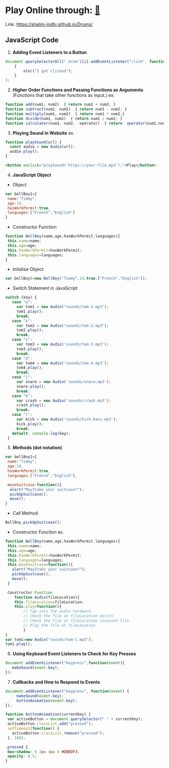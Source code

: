 # Play Online through: [🥁](https://shalini-lodhi.github.io/Drums/)

Link: https://shalini-lodhi.github.io/Drums/

## JavaScript Code

 1. **Adding Event Listeners to a Button**
```javascript
document.querySelectorAll(".drum")[i].addEventListener("click", function() 
	{ 
		aler("I got clicked"); 
	}
);
```
 2. **Higher Order Functions and Passing Functions as Arguments**
 (Functions that take other functions as input.)
 ex:
```javascript
function add(num1, num2)  { return num1 + num2; }
function subtract(num1, num2)  { return num1 - num2; }
function multiply(num1, num2)  { return num1 * num2;}
function divide(num1, num2)  { return num1 / num2; }
function calculator(num1, num2,  operator)  { return  operator(num1,num2);}
```
3. **Playing Sound in Website**
ex.
```javascript
function playSound(url) {
  const audio = new Audio(url);
  audio.play();
}
```

```xml
<button onclick="playSound('https://your-file.mp3');">Play</button> 
```
 4. **JavaScript Object** 
	
 - Object
 ```javascript
 var bellBoy1={
  name:"Timmy",
  age:19,
  hasWorkPermit:true,
  languages:["French","English"]
}
 ```
 - Constructor Function
 ```javascript
 function BellBoy(name,age,hasWorkPermit,languages){
  this.name=name;
  this.age=age;
  this.hasWorkPermit=hasWorkPermit;
  this.languages=languages;
}
```
 - Initalise Object
```javascript
var bellBoyl=new BellBoy("Timmy",19,true,["French","English"]);
 ```
 - Switch Statement in JavaScript
 ```javascript
switch (key) {
    case "w":
      var tom1 = new Audio("sounds/tom-1.mp3");
      tom1.play();
      break;
	case "a":
      var tom2 = new Audio("sounds/tom-2.mp3");
      tom2.play();
      break;
    case "s":
      var tom3 = new Audio('sounds/tom-3.mp3');
      tom3.play();
      break;
    case "d":
      var tom4 = new Audio('sounds/tom-4.mp3');
      tom4.play();
      break;
    case "j":
      var snare = new Audio('sounds/snare.mp3');
      snare.play();
      break;
    case "k":
      var crash = new Audio('sounds/crash.mp3');
      crash.play();
      break;
    case "l":
      var kick = new Audio('sounds/kick-bass.mp3');
      kick.play();
      break;
    default: console.log(key);
  }
 ```
 5. **Methods (dot notation)**
 ```javascript
 var bellBoy1={
  name:"Timmy",
  age:19,
  hasWorkPermit:true,
  languages:["French","English"],
 
  moveSuitcase:function(){
   alert("MayItake your suitcase?");
   pickUpSuitcase();
   move();
 }
 ```
 - Call Method
 ```javascript
 BellBoy.pickUpSuitcase();
 ```
 - Constructor Function
 ex.
 ```javascript
 function BellBoy(name,age,hasWorkPermit,languages){
  this.name=name;
  this.age=age;
  this.hasWorkPermit=hasWorkPermit;
  this.languages=languages;
  this.moveSuitcase=function(){
    alert("MayItake your suitcase?");
    pickUpSuitcase();
    move();
  }
 ```
```javascript
 Constructor Function
	function Audio(fileLocation){
	this.fileLocation=fileLocation;
	this.play=function(){
		// Tap into the audio hardware
		// Check the file at fileLocation exists
		// Check the file at fileLocation isasound file
		// Play the file at fileLocation
		}
}
var tom1=new Audio("sounds/tom-1.mp3");
tom1.play();
```
 6. **Using Keyboard Event Listeners to Check for Key Presses**
 ```javascript
 document.addEventListener("keypress",function(event){
    makeSound(event.key);
});
 ```
 7. **Callbacks and How to Respond to Events**
 ```javascript
document.addEventListener("keypress", function(event) {
	  makeSound(event.key);
	  buttonAnimation(event.key);
});
 ```
 ```javascript
 function buttonAnimation(currentKey) {
  var activeButton = document.querySelector("." + currentKey);
  activeButton.classList.add("pressed");
  setTimeout(function() {
    activeButton.classList.remove("pressed");
  }, 100);
 ```
 ```css
 .pressed {
  box-shadow: 0 3px 4px 0 #DBEDF3;
  opacity: 0.5;
}
 ```
